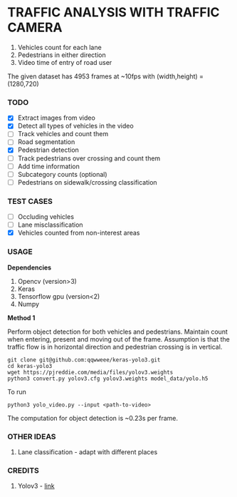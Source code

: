 # TRAFFIC ANALYSIS WITH TRAFFIC CAMERA

1. Vehicles count for each lane
2. Pedestrians in either direction
3. Video time of entry of road user

The given dataset has 4953 frames at ~10fps with (width,height) = (1280,720)

### TODO
- [x] Extract images from video
- [x] Detect all types of vehicles in the video
- [ ] Track vehicles and count them
- [ ] Road segmentation
- [x] Pedestrian detection
- [ ] Track pedestrians over crossing and count them
- [ ] Add time information
- [ ] Subcategory counts (optional)
- [ ] Pedestrians on sidewalk/crossing classification

### TEST CASES
- [ ] Occluding vehicles
- [ ] Lane misclassification
- [x] Vehicles counted from non-interest areas

### USAGE
**Dependencies**
1. Opencv (version>3)
2. Keras
3. Tensorflow gpu (version<2)
4. Numpy
   
**Method 1**

Perform object detection for both vehicles and pedestrians. Maintain count when entering, present and moving out of the frame. Assumption is that the traffic flow is in horizontal direction and pedestrian crossing is in vertical.
```
git clone git@github.com:qqwweee/keras-yolo3.git
cd keras-yolo3
wget https://pjreddie.com/media/files/yolov3.weights
python3 convert.py yolov3.cfg yolov3.weights model_data/yolo.h5
```
To run
```
python3 yolo_video.py --input <path-to-video>
```
The computation for object detection is ~0.23s per frame.

### OTHER IDEAS
1. Lane classification - adapt with different places 

### CREDITS
1. Yolov3 - [link](https://github.com/pjreddie/darknet)
 